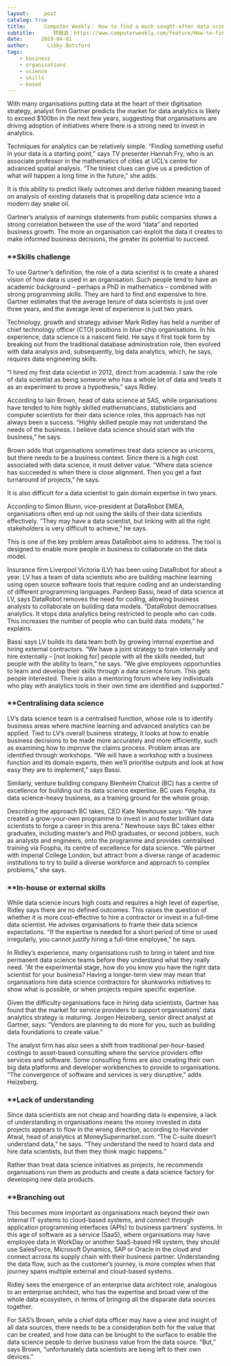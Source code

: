 ```yaml
---
layout:     post
catalog: true
title:      Computer Weekly： How to find a much sought-after data scientist
subtitle:      转载自：https://www.computerweekly.com/feature/How-to-find-a-much-sought-after-data-scientist
date:      2019-04-01
author:      Libby Botsford
tags:
    - business
    - organisations
    - science
    - skills
    - based
---
```


With many organisations putting data at the heart of their digitisation strategy, analyst firm Gartner predicts the market for data analytics is likely to exceed $100bn in the next few years, suggesting that organisations are driving adoption of initiatives where there is a strong need to invest in analytics.

Techniques for analytics can be relatively simple. “Finding something useful in your data is a starting point,” says TV presenter Hannah Fry, who is an associate professor in the mathematics of cities at UCL’s centre for advanced spatial analysis. “The tiniest clues can give us a prediction of what will happen a long time in the future,” she adds.

It is this ability to predict likely outcomes and derive hidden meaning based on analysis of existing datasets that is propelling data science into a modern day snake oil.

Gartner’s analysis of earnings statements from public companies shows a strong correlation between the use of the word “data” and reported business growth. The more an organisation can exploit the data it creates to make informed business decisions, the greater its potential to succeed.

### **Skills challenge

To use Gartner’s definition, the role of a data scientist is to create a shared vision of how data is used in an organisation. Such people tend to have an academic background – perhaps a PhD in mathematics – combined with strong programming skills. They are hard to find and expensive to hire. Gartner estimates that the average tenure of data scientists is just over three years, and the average level of experience is just two years.

Technology, growth and strategy adviser Mark Ridley has held a number of chief technology officer (CTO) positions in blue-chip organisations. In his experience, data science is a nascent field. He says it first took form by breaking out from the traditional database administration role, then evolved with data analysis and, subsequently, big data analytics, which, he says, requires data engineering skills.

“I hired my first data scientist in 2012, direct from academia. I saw the role of data scientist as being someone who has a whole lot of data and treats it as an experiment to prove a hypothesis,” says Ridley.

According to Iain Brown, head of data science at SAS, while organisations have tended to hire highly skilled mathematicians, statisticians and computer scientists for their data science roles, this approach has not always been a success. “Highly skilled people may not understand the needs of the business. I believe data science should start with the business,” he says.

Brown adds that organisations sometimes treat data science as unicorns, but there needs to be a business context. Since there is a high cost associated with data science, it must deliver value. “Where data science has succeeded is when there is close alignment. Then you get a fast turnaround of projects,” he says.

It is also difficult for a data scientist to gain domain expertise in two years.

According to Simon Blunn, vice-president at DataRobot EMEA, organisations often end up not using the skills of their data scientists effectively. “They may have a data scientist, but linking with all the right stakeholders is very difficult to achieve,” he says.

This is one of the key problem areas DataRobot aims to address. The tool is designed to enable more people in business to collaborate on the data model.

Insurance firm Liverpool Victoria (LV) has been using DataRobot for about a year. LV has a team of data scientists who are building machine learning using open source software tools that require coding and an understanding of different programming languages. Pardeep Bassi, head of data science at LV, says DataRobot removes the need for coding, allowing business analysts to collaborate on building data models. “DataRobot democratises analytics. It stops data analytics being restricted to people who can code. This increases the number of people who can build data  models,” he explains.

Bassi says LV builds its data team both by growing internal expertise and hiring external contractors. “We have a joint strategy to train internally and hire externally – [not looking for] people with all the skills needed, but people with the ability to learn,” he says. “We give employees opportunities to learn and develop their skills through a data science forum. This gets people interested. There is also a mentoring forum where key individuals who play with analytics tools in their own time are identified and supported.”

### **Centralising data science

LV’s data science team is a centralised function, whose role is to identify business areas where machine learning and advanced analytics can be applied. Tied to LV’s overall business strategy, it looks at how to enable business decisions to be made more accurately and more efficiently, such as examining how to improve the claims process. Problem areas are identified through workshops. “We will have a workshop with a business function and its domain experts, then we’ll prioritise outputs and look at how easy they are to implement,” says Bassi.

Similarly, venture building company Blenheim Chalcot (BC) has a centre of excellence for building out its data science expertise. BC uses Fospha, its data science-heavy business, as a training ground for the whole group.

Describing the approach BC takes, CEO Kate Newhouse says: “We have created a grow-your-own programme to invest in and foster brilliant data scientists to forge a career in this arena.” Newhouse says BC takes either graduates, including master’s and PhD graduates, or second jobbers, such as analysts and engineers, onto the programme and provides centralised training via Fospha, its centre of excellence for data science. “We partner with Imperial College London, but attract from a diverse range of academic institutions to try to build a diverse workforce and approach to complex problems,” she says.

### **In-house or external skills

While data science incurs high costs and requires a high level of expertise, Ridley says there are no defined outcomes. This raises the question of whether it is more cost-effective to hire a contractor or invest in a full-time data scientist. He advises organisations to frame their data science expectations. “If the expertise is needed for a short period of time or used irregularly, you cannot justify hiring a full-time employee,” he says.

In Ridley’s experience, many organisations rush to bring in talent and hire permanent data science teams before they understand what they really need. “At the experimental stage, how do you know you have the right data scientist for your business? Having a longer-term view may mean that organisations hire data science contractors for skunkworks initiatives to show what is possible, or when projects require specific expertise.

Given the difficulty organisations face in hiring data scientists, Gartner has found that the market for service providers to support organisations’ data analytics strategy is maturing. Jorgen Heizeberg, senior direct analyst at Gartner, says: “Vendors are planning to do more for you, such as building data foundations to create value.”

The analyst firm has also seen a shift from traditional per-hour-based costings to asset-based consulting where the service providers offer services and software. Some consulting firms are also creating their own big data platforms and developer workbenches to provide to organisations. “The convergence of software and services is very disruptive,” adds Heizeberg.

### **Lack of understanding

Since data scientists are not cheap and hoarding data is expensive, a lack of understanding in organisations means the money invested in data projects appears to flow in the wrong direction, according to Harvinder Atwal, head of analytics at MoneySupermarket.com. “The C-suite doesn’t understand data,” he says. “They understand the need to hoard data and hire data scientists, but then they think magic happens.”

Rather than treat data science initiatives as projects, he recommends organisations run them as products and create a data science factory for developing new data products.

### **Branching out

This becomes more important as organisations reach beyond their own internal IT systems to cloud-based systems, and connect through application programming interfaces (APIs) to business partners’ systems. In this age of software as a service (SaaS), where organisations may have employee data in WorkDay or another SaaS-based HR system, they should use SalesForce, Microsoft Dynamics, SAP or Oracle in the cloud and connect across its supply chain with their business partner. Understanding the data flow, such as the customer’s journey, is more complex when that journey spans multiple external and cloud-based systems.

Ridley sees the emergence of an enterprise data architect role, analogous to an enterprise architect, who has the expertise and broad view of the whole data ecosystem, in terms of bringing all the disparate data sources together.

For SAS’s Brown, while a chief data officer may have a view and insight of all data sources, there needs to be a consideration both for the value that can be created, and how data can be brought to the surface to enable the data science people to derive business value from the data source. “But,” says Brown, “unfortunately data scientists are being left to their own devices.”
